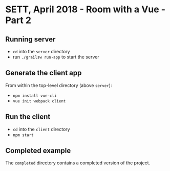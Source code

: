 # SETT, April 2018 - Room with a Vue - Part 2

## Running server

- `cd` into the `server` directory
- run `./grailsw run-app` to start the server

## Generate the client app

From within the top-level directory (above `server`):
- `npm install vue-cli`
- `vue init webpack client`

## Run the client 
- `cd` into the `client` directory
- `npm start`


## Completed example

The `completed` directory contains a completed version of the project.
